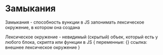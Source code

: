 # Замыкания

Замыкания - способность вункции в JS запонимать лексическое окружение, в котором она создана

Лексическое окружение - невидимый (скрытый) объек, который есть у любого блока, скрипта или функции в JS
{
  переменные: {}
  ссылка: внешнее лексическое окружение
}
